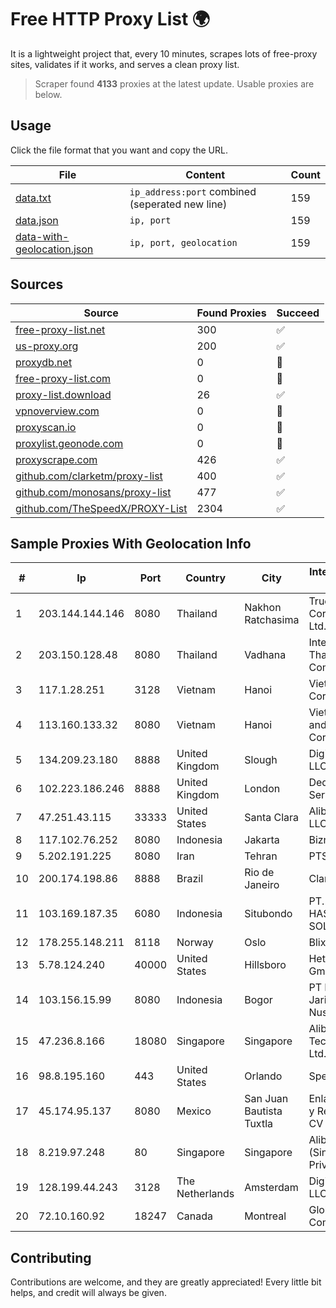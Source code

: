 
# Free HTTP Proxy List 🌍

It is a lightweight project that, every 10 minutes, scrapes lots of free-proxy sites, validates if it works, and serves a clean proxy list.


> Scraper found **4133** proxies at the latest update. Usable proxies are below.

## Usage

Click the file format that you want and copy the URL.


|File|Content|Count|
|----|-------|-----|
|[data.txt](https://raw.githubusercontent.com/themiralay/Proxy-List-World/master/data.txt)|`ip_address:port` combined (seperated new line)|159|
|[data.json](https://raw.githubusercontent.com/themiralay/Proxy-List-World/master/data.json)|`ip, port`|159|
|[data-with-geolocation.json](https://raw.githubusercontent.com/themiralay/Proxy-List-World/master/data-with-geolocation.json)|`ip, port, geolocation`|159|

## Sources

|Source|Found Proxies|Succeed|
|------|-------------|-------|
|[free-proxy-list.net](https://free-proxy-list.net)|300|✅|
|[us-proxy.org](https://www.us-proxy.org)|200|✅|
|[proxydb.net](http://proxydb.net)|0|🚫|
|[free-proxy-list.com](https://free-proxy-list.com/?page=&port=&type%5B%5D=http&type%5B%5D=https&up_time=0&search=Search)|0|🚫|
|[proxy-list.download](https://www.proxy-list.download/HTTP)|26|✅|
|[vpnoverview.com](https://vpnoverview.com/privacy/anonymous-browsing/free-proxy-servers)|0|🚫|
|[proxyscan.io](https://www.proxyscan.io)|0|🚫|
|[proxylist.geonode.com](https://proxylist.geonode.com/api/proxy-list?limit=300&page=1&sort_by=lastChecked&sort_type=desc&protocols=http,https)|0|🚫|
|[proxyscrape.com](https://api.proxyscrape.com/v2/?request=displayproxies&protocol=http&timeout=10000&country=all&ssl=all&anonymity=all)|426|✅|
|[github.com/clarketm/proxy-list](https://raw.githubusercontent.com/clarketm/proxy-list/master/proxy-list-raw.txt)|400|✅|
|[github.com/monosans/proxy-list](https://raw.githubusercontent.com/monosans/proxy-list/main/proxies/http.txt)|477|✅|
|[github.com/TheSpeedX/PROXY-List](https://raw.githubusercontent.com/TheSpeedX/PROXY-List/master/http.txt)|2304|✅|


## Sample Proxies With Geolocation Info

|#|Ip|Port|Country|City|Internet Service Provider|
|-|--|----|-------|----|-------------------------|
|1|203.144.144.146|8080|Thailand|Nakhon Ratchasima|True Internet Corporation CO. Ltd.|
|2|203.150.128.48|8080|Thailand|Vadhana|Internet Thailand Company Ltd|
|3|117.1.28.251|3128|Vietnam|Hanoi|Viettel Corporation|
|4|113.160.133.32|8080|Vietnam|Hanoi|VietNam Post and Telecom Corporation|
|5|134.209.23.180|8888|United Kingdom|Slough|DigitalOcean, LLC|
|6|102.223.186.246|8888|United Kingdom|London|Dedicated Servers|
|7|47.251.43.115|33333|United States|Santa Clara|Alibaba Cloud LLC|
|8|117.102.76.252|8080|Indonesia|Jakarta|Biznet Networks|
|9|5.202.191.225|8080|Iran|Tehran|PTS-Network|
|10|200.174.198.86|8888|Brazil|Rio de Janeiro|Claro S.A|
|11|103.169.187.35|6080|Indonesia|Situbondo|PT. PRATAMA HASTA UTAMA SOLUSINDO|
|12|178.255.148.211|8118|Norway|Oslo|Blix Solutions|
|13|5.78.124.240|40000|United States|Hillsboro|Hetzner Online GmbH|
|14|103.156.15.99|8080|Indonesia|Bogor|PT Lintas Jaringan Nusantara|
|15|47.236.8.166|18080|Singapore|Singapore|Alibaba (US) Technology Co., Ltd.|
|16|98.8.195.160|443|United States|Orlando|Spectrum|
|17|45.174.95.137|8080|Mexico|San Juan Bautista Tuxtla|Enlace de Datos y Redes SA de CV|
|18|8.219.97.248|80|Singapore|Singapore|Alibaba Cloud (Singapore) Private Limited|
|19|128.199.44.243|3128|The Netherlands|Amsterdam|DigitalOcean, LLC|
|20|72.10.160.92|18247|Canada|Montreal|GloboTech Communications|



## Contributing

Contributions are welcome, and they are greatly appreciated! Every
little bit helps, and credit will always be given.

